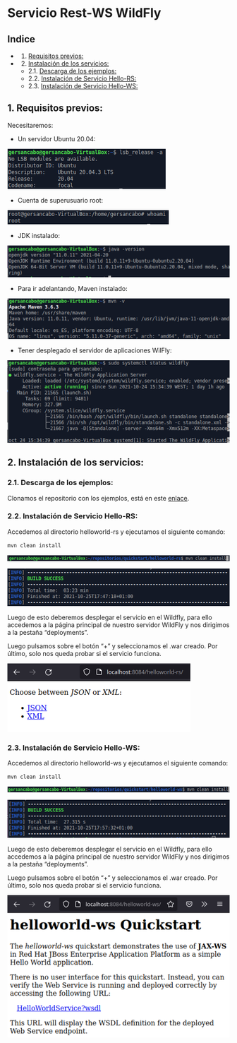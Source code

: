 # Servicio Rest-WS WildFly

## Indice

- 1. <a href="#1-requisitos-previos">Requisitos previos:</a>
- 2. <a href="#2-instalación-de-los-servicios">Instalación de los servicios:</a>
   - 2.1. <a href="#2-1-descarga-de-los-ejemplos">Descarga de los ejemplos:</a>
   - 2.2. <a href="#2-2-instalación-de-servicio-hello-rs">Instalación de Servicio Hello-RS:</a>
   - 2.3. <a href="#2-3-instalación-de-servicio-hello-ws">Instalación de Servicio Hello-WS:</a>


## 1. Requisitos previos:

Necesitaremos:

- Un servidor Ubuntu 20.04:

![](https://github.com/GersanCabo/Uso-de-Git/blob/main/img/Instalacion%20Wildfly/1.1.1.png)

- Cuenta de superusuario root:

![](https://github.com/GersanCabo/Uso-de-Git/blob/main/img/Instalacion%20Wildfly/1.1.2.png)

- JDK instalado:

![](https://github.com/GersanCabo/Uso-de-Git/blob/main/img/Instalacion%20Wildfly/1.1.3.png)

- Para ir adelantando, Maven instalado:

![](https://github.com/GersanCabo/Uso-de-Git/blob/main/img/Instalacion%20Wildfly/1.1.4.png)

- Tener desplegado el servidor de aplicaciones WilFly:

![](https://github.com/GersanCabo/Uso-de-Git/blob/main/img/restWildFly/1.1.5.png)


## 2. Instalación de los servicios:

### 2.1. Descarga de los ejemplos:

Clonamos el repositorio con los ejemplos, está en este <a href="https://github.com/wildfly/quickstart/">enlace</a>.

### 2.2. Instalación de Servicio Hello-RS:

Accedemos al directorio helloworld-rs y ejecutamos el siguiente comando:

```
mvn clean install
```

![](https://github.com/GersanCabo/Uso-de-Git/blob/main/img/restWildFly/2.2.1.png)

![](https://github.com/GersanCabo/Uso-de-Git/blob/main/img/restWildFly/2.2.2.png)

Luego de esto deberemos desplegar el servicio en el Wildfly, para ello accedemos a la
página principal de nuestro servidor WildFly y nos dirigimos a la pestaña “deployments”.

Luego pulsamos sobre el botón “+” y seleccionamos el .war creado. Por último, solo nos
queda probar si el servicio funciona.

![](https://github.com/GersanCabo/Uso-de-Git/blob/main/img/restWildFly/2.2.3.png)

### 2.3. Instalación de Servicio Hello-WS:

Accedemos al directorio helloworld-ws y ejecutamos el siguiente comando:

```
mvn clean install
```

![](https://github.com/GersanCabo/Uso-de-Git/blob/main/img/restWildFly/2.3.1.png)

![](https://github.com/GersanCabo/Uso-de-Git/blob/main/img/restWildFly/2.3.2.png)

Luego de esto deberemos desplegar el servicio en el Wildfly, para ello accedemos a la
página principal de nuestro servidor WildFly y nos dirigimos a la pestaña “deployments”.

Luego pulsamos sobre el botón “+” y seleccionamos el .war creado. Por último, solo nos
queda probar si el servicio funciona.

![](https://github.com/GersanCabo/Uso-de-Git/blob/main/img/restWildFly/2.3.3.png)
